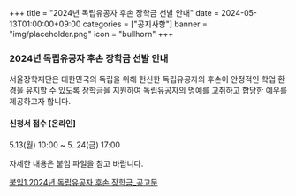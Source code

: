 ﻿+++
title = "2024년 독립유공자 후손 장학금 선발 안내"
date = 2024-05-13T01:00:00+09:00
categories = ["공지사항"]
banner = "img/placeholder.png"
icon = "bullhorn"
+++
<!--more-->
### 2024년 독립유공자 후손 장학금 선발 안내

서울장학재단은 대한민국의 독립을 위해 헌신한 독립유공자의 후손이 안정적인 학업 환경을
유지할 수 있도록 장학금을 지원하여 독립유공자의 명예를 고취하고 합당한 예우를 제공하고자
합니다.

#### 신청서 접수 [온라인]

5.13(월) 10:00 ~ 5. 24(금) 17:00

자세한 내용은 붙임 파일을 참고 바랍니다.

[붙임1.2024년 독립유공자 후손 장학금_공고문 ](/files/notice_20240513.pdf)
